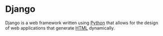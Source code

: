 # Django



Django is a web framework written using [Python](/wiki/Python) that allows for the design of web applications that generate [HTML](/wiki/HTML) dynamically.
    